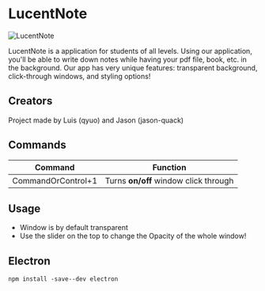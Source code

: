 # LucentNote

![LucentNote](https://user-images.githubusercontent.com/77930041/158029268-07e97e86-7f7a-48f2-a2a8-d2c27fea1d76.gif)

LucentNote is a application for students of all levels. Using our application, you'll be able to write down notes while having your pdf file, book, etc. in the background. Our app has very unique features: transparent background, click-through windows, and styling options!

## Creators

Project made by Luis (qyuo) and Jason (jason-quack)

## Commands
|Command|Function|
|-|:-:|
|CommandOrControl+1|Turns **on/off** window click through |

## Usage

* Window is by default transparent
* Use the slider on the top to change the Opacity of the whole window!


## Electron
```
npm install -save--dev electron
```

